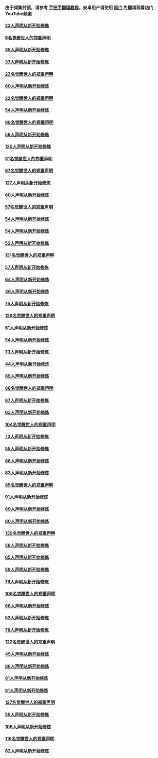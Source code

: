 #### 由于频繁封锁，请参考 [手把手翻墙教程](https://github.com/gfw-breaker/guides/wiki/)，安卓用户请使用 [网门](https://github.com/gfw-breaker/nogfw/blob/master/dl.md?t=02181600) 免翻墙观看热门YouTube频道 

#### [23人声明从新开始修炼](../pages/91/420884.md?t=02181600) 

#### [8名觉醒世人的郑重声明](../pages/91/420883.md?t=02181600) 

#### [35人声明从新开始修炼](../pages/91/420809.md?t=02181600) 

#### [37人声明从新开始修炼](../pages/91/420766.md?t=02181600) 

#### [23名觉醒世人的郑重声明](../pages/91/420765.md?t=02181600) 

#### [60人声明从新开始修炼](../pages/91/420727.md?t=02181600) 

#### [22名觉醒世人的郑重声明](../pages/91/420726.md?t=02181600) 

#### [54人声明从新开始修炼](../pages/91/420529.md?t=02181600) 

#### [99名觉醒世人的郑重声明](../pages/91/420528.md?t=02181600) 

#### [58人声明从新开始修炼](../pages/91/420198.md?t=02181600) 

#### [120人声明从新开始修炼](../pages/91/420141.md?t=02181600) 

#### [31名觉醒世人的郑重声明](../pages/91/420197.md?t=02181600) 

#### [67名觉醒世人的郑重声明](../pages/91/420140.md?t=02181600) 

#### [127人声明从新开始修炼](../pages/91/420082.md?t=02181600) 

#### [60人声明从新开始修炼](../pages/91/420081.md?t=02181600) 

#### [57名觉醒世人的郑重声明](../pages/91/420080.md?t=02181600) 

#### [54人声明从新开始修炼](../pages/91/419533.md?t=02181600) 

#### [54人声明从新开始修炼](../pages/91/419532.md?t=02181600) 

#### [52人声明从新开始修炼](../pages/91/419531.md?t=02181600) 

#### [131名觉醒世人的郑重声明](../pages/91/419530.md?t=02181600) 

#### [57人声明从新开始修炼](../pages/91/419430.md?t=02181600) 

#### [64人声明从新开始修炼](../pages/91/419429.md?t=02181600) 

#### [46人声明从新开始修炼](../pages/91/419428.md?t=02181600) 

#### [75人声明从新开始修炼](../pages/91/419427.md?t=02181600) 

#### [129名觉醒世人的郑重声明](../pages/91/419426.md?t=02181600) 

#### [61人声明从新开始修炼](../pages/91/419198.md?t=02181600) 

#### [54人声明从新开始修炼](../pages/91/419197.md?t=02181600) 

#### [73人声明从新开始修炼](../pages/91/419196.md?t=02181600) 

#### [44人声明从新开始修炼](../pages/91/419075.md?t=02181600) 

#### [89人声明从新开始修炼](../pages/91/419074.md?t=02181600) 

#### [88名觉醒世人的郑重声明](../pages/91/419195.md?t=02181600) 

#### [67人声明从新开始修炼](../pages/91/419073.md?t=02181600) 

#### [63人声明从新开始修炼](../pages/91/419072.md?t=02181600) 

#### [104名觉醒世人的郑重声明](../pages/91/419071.md?t=02181600) 

#### [72人声明从新开始修炼](../pages/91/418902.md?t=02181600) 

#### [55人声明从新开始修炼](../pages/91/418901.md?t=02181600) 

#### [68人声明从新开始修炼](../pages/91/418900.md?t=02181600) 

#### [83人声明从新开始修炼](../pages/91/418757.md?t=02181600) 

#### [85名觉醒世人的郑重声明](../pages/91/418899.md?t=02181600) 

#### [91人声明从新开始修炼](../pages/91/418756.md?t=02181600) 

#### [69人声明从新开始修炼](../pages/91/418755.md?t=02181600) 

#### [80人声明从新开始修炼](../pages/91/418754.md?t=02181600) 

#### [139名觉醒世人的郑重声明](../pages/91/418753.md?t=02181600) 

#### [56人声明从新开始修炼](../pages/91/418594.md?t=02181600) 

#### [65人声明从新开始修炼](../pages/91/418593.md?t=02181600) 

#### [59人声明从新开始修炼](../pages/91/418592.md?t=02181600) 

#### [76人声明从新开始修炼](../pages/91/418431.md?t=02181600) 

#### [106名觉醒世人的郑重声明](../pages/91/418591.md?t=02181600) 

#### [68人声明从新开始修炼](../pages/91/418430.md?t=02181600) 

#### [52人声明从新开始修炼](../pages/91/418429.md?t=02181600) 

#### [78人声明从新开始修炼](../pages/91/418428.md?t=02181600) 

#### [122名觉醒世人的郑重声明](../pages/91/418427.md?t=02181600) 

#### [45人声明从新开始修炼](../pages/91/418248.md?t=02181600) 

#### [88人声明从新开始修炼](../pages/91/418247.md?t=02181600) 

#### [81人声明从新开始修炼](../pages/91/418246.md?t=02181600) 

#### [81人声明从新开始修炼](../pages/91/418139.md?t=02181600) 

#### [127名觉醒世人的郑重声明](../pages/91/418245.md?t=02181600) 

#### [55人声明从新开始修炼](../pages/91/418138.md?t=02181600) 

#### [106人声明从新开始修炼](../pages/91/418137.md?t=02181600) 

#### [119名觉醒世人的郑重声明](../pages/91/418135.md?t=02181600) 

#### [82人声明从新开始修炼](../pages/91/418136.md?t=02181600) 

